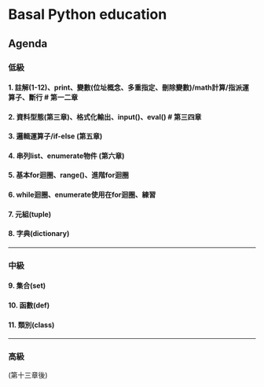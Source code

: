 # Basal Python education
## Agenda
### **低級**
#### 1. 註解(1-12)、print、變數(位址概念、多重指定、刪除變數)/math計算/指派運算子、斷行  # 第一二章
#### 2. 資料型態(第三章)、格式化輸出、input()、eval() # 第三四章
#### 3. 邏輯運算子/if-else (第五章)
#### 4. 串列list、enumerate物件 (第六章)
#### 5. 基本for迴圈、range()、進階for迴圈
#### 6. while迴圈、enumerate使用在for迴圈、練習
#### 7. 元組(tuple)
#### 8. 字典(dictionary)
---
### **中級**
#### 9. 集合(set)
#### 10. 函數(def)
#### 11. 類別(class)
---
### **高級**
(第十三章後)
